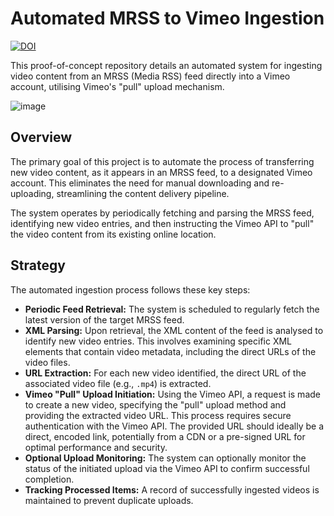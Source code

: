 # Automated MRSS to Vimeo Ingestion

[![DOI](https://zenodo.org/badge/DOI/10.5281/zenodo.15276505.svg)](https://doi.org/10.5281/zenodo.15276505)

This proof-of-concept repository details an automated system for ingesting video content from an MRSS (Media RSS) feed directly into a Vimeo account, utilising Vimeo's "pull" upload mechanism.

![image](https://github.com/user-attachments/assets/620fa64b-93c0-4eb7-b1fc-05e0a91c88b6)


## Overview

The primary goal of this project is to automate the process of transferring new video content, as it appears in an MRSS feed, to a designated Vimeo account. This eliminates the need for manual downloading and re-uploading, streamlining the content delivery pipeline.

The system operates by periodically fetching and parsing the MRSS feed, identifying new video entries, and then instructing the Vimeo API to "pull" the video content from its existing online location.

## Strategy

The automated ingestion process follows these key steps:

*  **Periodic Feed Retrieval:** The system is scheduled to regularly fetch the latest version of the target MRSS feed.
*  **XML Parsing:** Upon retrieval, the XML content of the feed is analysed to identify new video entries. This involves examining specific XML elements that contain video metadata, including the direct URLs of the video files.
*  **URL Extraction:** For each new video identified, the direct URL of the associated video file (e.g., `.mp4`) is extracted.
*  **Vimeo "Pull" Upload Initiation:** Using the Vimeo API, a request is made to create a new video, specifying the "pull" upload method and providing the extracted video URL. This process requires secure authentication with the Vimeo API. The provided URL should ideally be a direct, encoded link, potentially from a CDN or a pre-signed URL for optimal performance and security.
*  **Optional Upload Monitoring:** The system can optionally monitor the status of the initiated upload via the Vimeo API to confirm successful completion.
*  **Tracking Processed Items:** A record of successfully ingested videos is maintained to prevent duplicate uploads.


